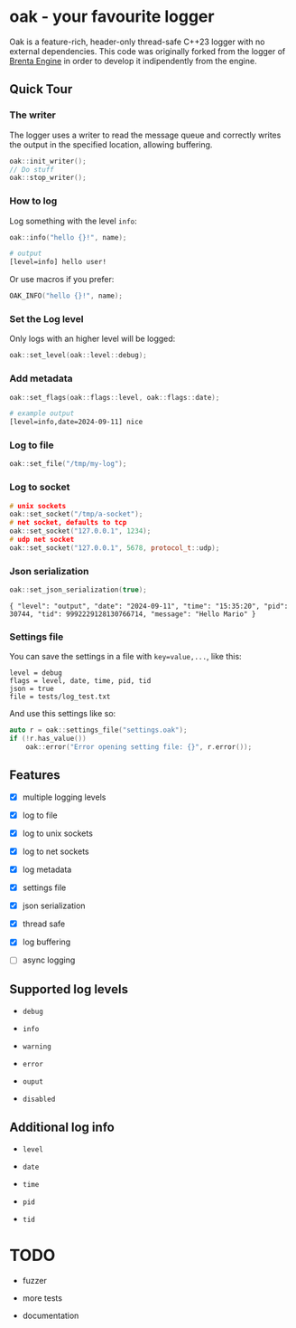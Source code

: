# oak - your favourite logger

Oak is a feature-rich, header-only thread-safe C++23 logger with no external dependencies.
This code was originally forked from the logger of [Brenta Engine](https://github.com/San7o/Brenta-Engine)
in order to develop it indipendently from the engine.

## Quick Tour

### The writer
The logger uses a writer to read the message queue and correctly
writes the output in the specified location, allowing buffering.
```c++
oak::init_writer();
// Do stuff
oak::stop_writer();
```

### How to log
Log something with the level `info`:
```c++
oak::info("hello {}!", name);
```
```bash
# output
[level=info] hello user!
```
Or use macros if you prefer:
```c++
OAK_INFO("hello {}!", name);
```

### Set the Log level
Only logs with an higher level will be logged:
```c++
oak::set_level(oak::level::debug);
```

### Add metadata
```c++
oak::set_flags(oak::flags::level, oak::flags::date);
```
```bash
# example output
[level=info,date=2024-09-11] nice
```

### Log to file
```c++
oak::set_file("/tmp/my-log");
```

### Log to socket
```c++
# unix sockets
oak::set_socket("/tmp/a-socket");
# net socket, defaults to tcp
oak::set_socket("127.0.0.1", 1234);
# udp net socket
oak::set_socket("127.0.0.1", 5678, protocol_t::udp);
```

### Json serialization
```c++
oak::set_json_serialization(true);
```
```
{ "level": "output", "date": "2024-09-11", "time": "15:35:20", "pid": 30744, "tid": 9992229128130766714, "message": "Hello Mario" }
```

### Settings file
You can save the settings in a file with `key=value,...`, like this:
```
level = debug
flags = level, date, time, pid, tid
json = true
file = tests/log_test.txt
```
And use this settings like so:
```c++
auto r = oak::settings_file("settings.oak");
if (!r.has_value())
    oak::error("Error opening setting file: {}", r.error());
```

## Features

- [x] multiple logging levels

- [x] log to file

- [x] log to unix sockets

- [x] log to net sockets

- [x] log metadata

- [x] settings file

- [x] json serialization

- [x] thread safe

- [x] log buffering

- [ ] async logging


## Supported log levels

- `debug`

- `info`

- `warning`

- `error`

- `ouput`

- `disabled`

## Additional log info

- `level`

- `date`

- `time`

- `pid`

- `tid`

# TODO

- fuzzer

- more tests

- documentation
